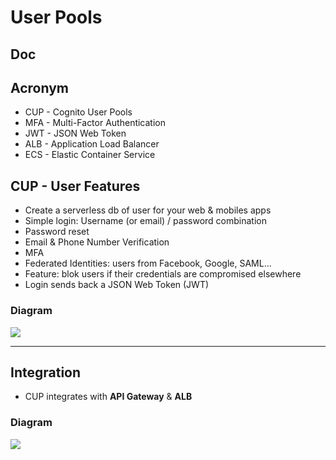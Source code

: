 # User Pools

## Doc

## Acronym
* CUP - Cognito User Pools
* MFA - Multi-Factor Authentication
* JWT - JSON Web Token
* ALB - Application Load Balancer
* ECS - Elastic Container Service

## CUP - User Features
* Create a serverless db of user for your web & mobiles apps
* Simple login: Username (or email) / password combination
* Password reset
* Email & Phone Number Verification
* MFA
* Federated Identities: users from Facebook, Google, SAML...
* Feature: blok users if their credentials are compromised elsewhere
* Login sends back a JSON Web Token (JWT)

### Diagram
[<img src="https://i.imgur.com/7E0bKe0.png">](https://i.imgur.com/7E0bKe0.png)

---

## Integration
* CUP integrates with **API Gateway** & **ALB**

### Diagram
[<img src="https://i.imgur.com/sfqJda8.png">](https://i.imgur.com/sfqJda8.png)
